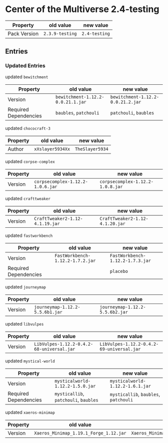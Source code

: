 # Center of the Multiverse 2.4-testing

Property | old value | new value
---|---|---
Pack Version | `2.3.9-testing` | `2.4-testing`


## Entries

### Updated Entries

updated `bewitchment`

Property | old value | new value
---|---|---
Version | `bewitchment-1.12.2-0.0.21.1.jar` | `bewitchment-1.12.2-0.0.21.2.jar`
Required Dependencies | `baubles`, `patchouli` | `patchouli`, `baubles`



updated `chococraft-3`

Property | old value | new value
---|---|---
Author | `xXslayer5934Xx` | `TheSlayer5934`



updated `corpse-complex`

Property | old value | new value
---|---|---
Version | `corpsecomplex-1.12.2-1.0.6.jar` | `corpsecomplex-1.12.2-1.0.8.jar`



updated `crafttweaker`

Property | old value | new value
---|---|---
Version | `CraftTweaker2-1.12-4.1.19.jar` | `CraftTweaker2-1.12-4.1.20.jar`



updated `fastworkbench`

Property | old value | new value
---|---|---
Version | `FastWorkbench-1.12.2-1.7.2.jar` | `FastWorkbench-1.12.2-1.7.3.jar`
Required Dependencies |  | `placebo`



updated `journeymap`

Property | old value | new value
---|---|---
Version | `journeymap-1.12.2-5.5.6b1.jar` | `journeymap-1.12.2-5.5.6b2.jar`



updated `libvulpes`

Property | old value | new value
---|---|---
Version | `LibVulpes-1.12.2-0.4.2-68-universal.jar` | `LibVulpes-1.12.2-0.4.2-69-universal.jar`



updated `mystical-world`

Property | old value | new value
---|---|---
Version | `mysticalworld-1.12.2-1.5.0.jar` | `mysticalworld-1.12.2-1.6.1.jar`
Required Dependencies | `mysticallib`, `patchouli`, `baubles` | `mysticallib`, `baubles`, `patchouli`



updated `xaeros-minimap`

Property | old value | new value
---|---|---
Version | `Xaeros_Minimap_1.19.1_Forge_1.12.jar` | `Xaeros_Minimap_1.19.2_Forge_1.12.jar`






